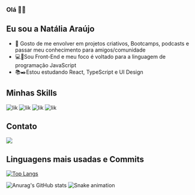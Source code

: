 ### Olá 👾👋
## Eu sou a Natália Araújo
 - :mage: Gosto de me envolver em projetos criativos, Bootcamps, podcasts e passar meu conhecimento para amigos/comunidade
- :computer::dart:Sou Front-End e meu foco é voltado para a linguagem de programação JavaScript
- :books::black_nib:Estou estudando React, TypeScript e UI Design
 ## Minhas Skills
![lik](https://img.icons8.com/color/48/000000/javascript--v1.png)
![lik](https://img.icons8.com/ios-filled/50/000000/css-filetype.png)
![lik](https://img.icons8.com/color/48/000000/typescript.png)
![lik](https://img.icons8.com/color/48/000000/react-native.png)

## Contato
<a href="https://www.linkedin.com/in/nat%C3%A1lia/" target="_blank"><img src="https://img.shields.io/badge/LinkedIn-0077B5?style=for-the-badge&logo=linkedin&logoColor=white" target="_blank"></a>

## Linguagens mais usadas e Commits
[![Top Langs](https://github-readme-stats.vercel.app/api/top-langs/?username=nataliaaraujo0&layout=compact)](https://github.com/nataliaaraujo0/github-readme-stats)

![Anurag's GitHub stats](https://github-readme-stats.vercel.app/api?username=nataliaaraujo0&show_icons=true&theme=tokyonight)
![Snake animation](https://github.com/rafaballerini/nataliaaraujo0/blob/output/github-contribution-grid-snake.svg)


